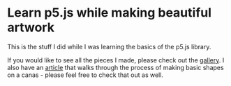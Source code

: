 # Learn p5.js while making beautiful artwork

This is the stuff I did while I was learning the basics of the p5.js library. 

If you would like to see all the pieces I made, please check out the [gallery](https://bezier-gallery.netlify.app/). I also have an [article](https://zagzig.medium.com/making-digital-art-with-javascript-289d758f7dc) that walks through the process of making basic shapes on a canas - please feel free to check that out as well.